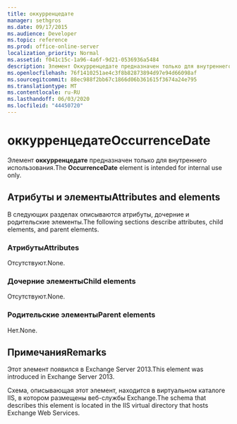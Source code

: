 ```yaml
---
title: оккурренцедате
manager: sethgros
ms.date: 09/17/2015
ms.audience: Developer
ms.topic: reference
ms.prod: office-online-server
localization_priority: Normal
ms.assetid: f041c15c-1a96-4a6f-9d21-0536936a5484
description: Элемент Оккурренцедате предназначен только для внутреннего использования.
ms.openlocfilehash: 76f1410251ae4c3f8b82873894d97e94d66098af
ms.sourcegitcommit: 88ec988f2bb67c1866d06b361615f3674a24e795
ms.translationtype: MT
ms.contentlocale: ru-RU
ms.lasthandoff: 06/03/2020
ms.locfileid: "44450720"
---
```

# <a name="occurrencedate"></a><span data-ttu-id="994b8-103">оккурренцедате</span><span class="sxs-lookup"><span data-stu-id="994b8-103">OccurrenceDate</span></span>

<span data-ttu-id="994b8-104">Элемент **оккурренцедате** предназначен только для внутреннего использования.</span><span class="sxs-lookup"><span data-stu-id="994b8-104">The **OccurrenceDate** element is intended for internal use only.</span></span> 

## <a name="attributes-and-elements"></a><span data-ttu-id="994b8-105">Атрибуты и элементы</span><span class="sxs-lookup"><span data-stu-id="994b8-105">Attributes and elements</span></span>

<span data-ttu-id="994b8-106">В следующих разделах описываются атрибуты, дочерние и родительские элементы.</span><span class="sxs-lookup"><span data-stu-id="994b8-106">The following sections describe attributes, child elements, and parent elements.</span></span>
  
### <a name="attributes"></a><span data-ttu-id="994b8-107">Атрибуты</span><span class="sxs-lookup"><span data-stu-id="994b8-107">Attributes</span></span>

<span data-ttu-id="994b8-108">Отсутствуют.</span><span class="sxs-lookup"><span data-stu-id="994b8-108">None.</span></span>
  
### <a name="child-elements"></a><span data-ttu-id="994b8-109">Дочерние элементы</span><span class="sxs-lookup"><span data-stu-id="994b8-109">Child elements</span></span>

<span data-ttu-id="994b8-110">Отсутствуют.</span><span class="sxs-lookup"><span data-stu-id="994b8-110">None.</span></span>
  
### <a name="parent-elements"></a><span data-ttu-id="994b8-111">Родительские элементы</span><span class="sxs-lookup"><span data-stu-id="994b8-111">Parent elements</span></span>

<span data-ttu-id="994b8-112">Нет.</span><span class="sxs-lookup"><span data-stu-id="994b8-112">None.</span></span>
  
## <a name="remarks"></a><span data-ttu-id="994b8-113">Примечания</span><span class="sxs-lookup"><span data-stu-id="994b8-113">Remarks</span></span>

<span data-ttu-id="994b8-114">Этот элемент появился в Exchange Server 2013.</span><span class="sxs-lookup"><span data-stu-id="994b8-114">This element was introduced in Exchange Server 2013.</span></span>
  
<span data-ttu-id="994b8-115">Схема, описывающая этот элемент, находится в виртуальном каталоге IIS, в котором размещены веб-службы Exchange.</span><span class="sxs-lookup"><span data-stu-id="994b8-115">The schema that describes this element is located in the IIS virtual directory that hosts Exchange Web Services.</span></span>
  

